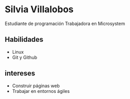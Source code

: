 # Silvia Villalobos
Estudiante de programación
Trabajadora en Microsystem

## Habilidades
- Linux
- Git y Github

## intereses
- Construir páginas web
- Trabajar en entornos ágiles